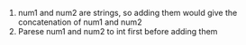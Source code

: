 1. num1 and num2 are strings, so adding them would give the concatenation of num1 and num2
2. Parese num1 and num2 to int first before adding them